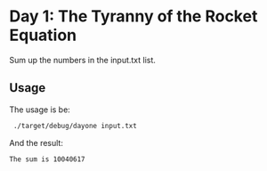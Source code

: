 # Day 1: The Tyranny of the Rocket Equation

Sum up the numbers in the input.txt list.

## Usage

The usage is be:

```bash
 ./target/debug/dayone input.txt
```

And the result:

```bash
The sum is 10040617
```
